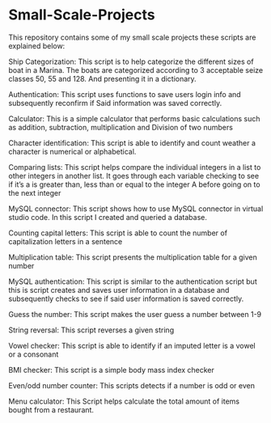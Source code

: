 # Small-Scale-Projects
This repository contains some of my small scale projects
these scripts are explained below:

Ship Categorization:
This script is to help categorize the different sizes of boat in a Marina. The boats are categorized according to 3 acceptable seize classes 50, 55 and 128. And presenting it in a dictionary.

Authentication:
This script uses functions to save users login info and subsequently reconfirm if Said information was saved correctly.

Calculator:
This is a simple calculator that performs basic calculations such as addition, subtraction, multiplication and Division of two numbers

Character identification:
This script is able to identify and count weather a character is numerical or alphabetical.

Comparing lists:
This script helps compare the individual integers in a list to other integers in another list. It goes through each variable checking to see if it’s a is greater than, less than or equal to the integer A before going on to the next integer 

MySQL connector:
This script shows how to use MySQL connector in virtual studio code. In this script I created and queried a database.

Counting capital letters:
This script is able to count the number of capitalization letters in a sentence 

Multiplication table:
This script presents the multiplication table for a given number 

MySQL authentication:
This script is similar to the authentication script but this is script creates and saves user information in a database and subsequently checks to see if said user information is saved correctly.

Guess the number:
This script makes the user guess a number between 1-9 

String reversal:
This script reverses a given string 

Vowel checker:
This script is able to identify if an imputed letter is a vowel or a consonant

BMI checker:
This script is a simple body mass index checker 

Even/odd number counter:
This scripts detects if a number is odd or even

Menu calculator:
This Script helps calculate the total amount of items bought from a restaurant.
